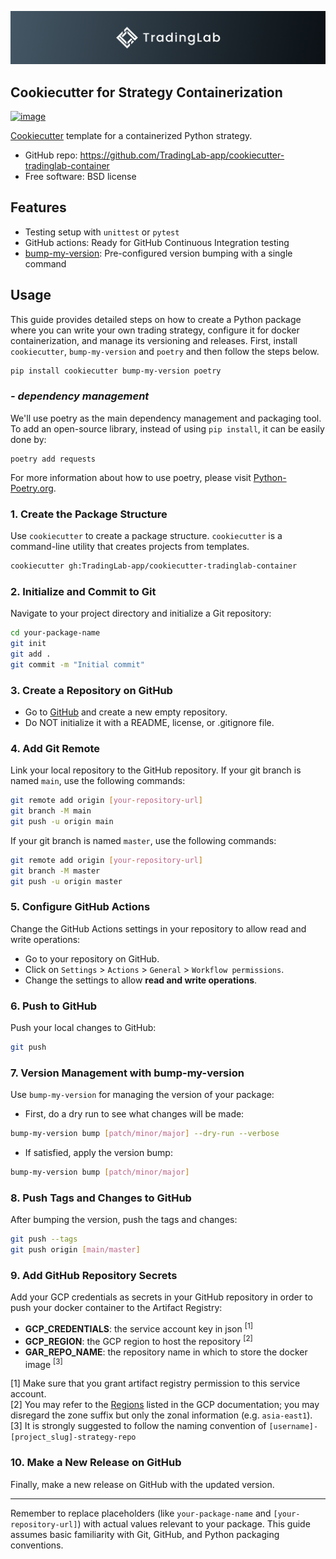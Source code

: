 
![image](static/banner_tradinglab.png)
## Cookiecutter for Strategy Containerization

[![image](https://github.com/TradingLab-app/cookiecutter-tradinglab-container/workflows/build/badge.svg)](https://github.com/TradingLab-app/cookiecutter-tradinglab-container/actions?query=workflow%3Abuild)

[Cookiecutter](https://github.com/cookiecutter/cookiecutter) template for a containerized Python strategy.

-   GitHub repo: <https://github.com/TradingLab-app/cookiecutter-tradinglab-container>
-   Free software: BSD license

## Features

-   Testing setup with `unittest` or `pytest`
-   GitHub actions: Ready for GitHub Continuous Integration testing
-   [bump-my-version](https://github.com/callowayproject/bump-my-version): Pre-configured version bumping with a single command

## Usage

This guide provides detailed steps on how to create a Python package where you can write your own trading strategy, configure it for docker containerization, and manage its versioning and releases. First, install `cookiecutter`, `bump-my-version` and `poetry` and then follow the steps below.

```bash
pip install cookiecutter bump-my-version poetry
```

### _- dependency management_

We'll use poetry as the main dependency management and packaging tool. To add an open-source library, instead of using `pip install`, it can be easily done by:

```shell
poetry add requests
```

For more information about how to use poetry, please visit [Python-Poetry.org](https://python-poetry.org/docs/).

### 1. Create the Package Structure

Use `cookiecutter` to create a package structure. `cookiecutter` is a command-line utility that creates projects from templates.

```bash
cookiecutter gh:TradingLab-app/cookiecutter-tradinglab-container
```

### 2. Initialize and Commit to Git

Navigate to your project directory and initialize a Git repository:

```bash
cd your-package-name
git init
git add .
git commit -m "Initial commit"
```

### 3. Create a Repository on GitHub

-   Go to [GitHub](https://github.com/) and create a new empty repository.
-   Do NOT initialize it with a README, license, or .gitignore file.

### 4. Add Git Remote

Link your local repository to the GitHub repository. If your git branch is named `main`, use the following commands:

```bash
git remote add origin [your-repository-url]
git branch -M main
git push -u origin main
```

If your git branch is named `master`, use the following commands:

```bash
git remote add origin [your-repository-url]
git branch -M master
git push -u origin master
```

### 5. Configure GitHub Actions

Change the GitHub Actions settings in your repository to allow read and write operations:

-   Go to your repository on GitHub.
-   Click on `Settings` > `Actions` > `General` > `Workflow permissions`.
-   Change the settings to allow **read and write operations**.

### 6. Push to GitHub

Push your local changes to GitHub:

```bash
git push
```

### 7. Version Management with bump-my-version

Use `bump-my-version` for managing the version of your package:

-   First, do a dry run to see what changes will be made:

```bash
bump-my-version bump [patch/minor/major] --dry-run --verbose
```

-   If satisfied, apply the version bump:

```bash
bump-my-version bump [patch/minor/major]
```

### 8. Push Tags and Changes to GitHub

After bumping the version, push the tags and changes:

```bash
git push --tags
git push origin [main/master]
```

### 9. Add GitHub Repository Secrets

Add your GCP credentials as secrets in your GitHub repository in order to push your docker container to the Artifact Registry:

- **GCP_CREDENTIALS**: the service account key in json <sup>[1]</sup>
- **GCP_REGION**: the GCP region to host the repository <sup>[2]</sup>
- **GAR_REPO_NAME**: the repository name in which to store the docker image <sup>[3]</sup>

[1] Make sure that you grant artifact registry permission to this service account.\
[2] You may refer to the [Regions](https://cloud.google.com/compute/docs/regions-zones#available) listed in the GCP documentation; you may disregard the zone suffix but only the zonal information (e.g. `asia-east1`).\
[3] It is strongly suggested to follow the naming convention of `[username]-[project_slug]-strategy-repo`

### 10. Make a New Release on GitHub

Finally, make a new release on GitHub with the updated version.

---

Remember to replace placeholders (like `your-package-name` and `[your-repository-url]`) with actual values relevant to your package. This guide assumes basic familiarity with Git, GitHub, and Python packaging conventions.
